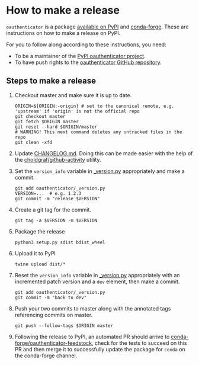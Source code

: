 # How to make a release

`oauthenticator` is a package [available on
PyPI](https://pypi.org/project/oauthenticator/) and
[conda-forge](https://conda-forge.org/). These are instructions on how to make a
release on PyPI.

For you to follow along according to these instructions, you need:
- To be a maintainer of the [PyPI oauthenticator
  project](https://pypi.org/project/oauthenticator/).
- To have push rights to the [oauthenticator GitHub
  repository](https://github.com/jupyterhub/oauthenticator).

## Steps to make a release

1. Checkout master and make sure it is up to date.

   ```shell
   ORIGIN=${ORIGIN:-origin} # set to the canonical remote, e.g. 'upstream' if 'origin' is not the official repo
   git checkout master
   git fetch $ORIGIN master
   git reset --hard $ORIGIN/master
   # WARNING! This next command deletes any untracked files in the repo
   git clean -xfd
   ```

1. Update [CHANGELOG.md](CHANGELOG.md). Doing this can be made easier with the
   help of the
   [choldgraf/github-activity](https://github.com/choldgraf/github-activity)
   utility.

1. Set the `version_info` variable in [_version.py](oauthenticator/_version.py)
   appropriately and make a commit.

   ```
   git add oauthenticator/_version.py
   VERSION=...  # e.g. 1.2.3
   git commit -m "release $VERSION"
   ```


1. Create a git tag for the commit.

   ```shell
   git tag -a $VERSION -m $VERSION
   ```

1. Package the release
   ```shell
   python3 setup.py sdist bdist_wheel
   ```

1. Upload it to PyPI
   ```shell
   twine upload dist/*
   ```

1. Reset the `version_info` variable in
   [_version.py](oauthenticator/_version.py) appropriately with an incremented
   patch version and a `dev` element, then make a commit.
   ```
   git add oauthenticator/_version.py
   git commit -m "back to dev"
   ```

1. Push your two commits to master along with the annotated tags referencing
   commits on master.

   ```shell
   git push --follow-tags $ORIGIN master
   ```

1. Following the release to PyPI, an automated PR should arrive to
   [conda-forge/oauthenticator-feedstock](https://github.com/conda-forge/oauthenticator-feedstock),
   check for the tests to succeed on this PR and then merge it to successfully
   update the package for `conda` on the conda-forge channel.
